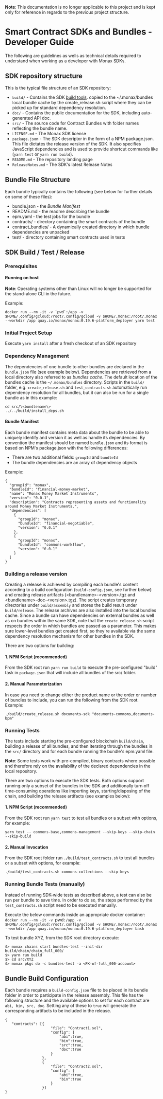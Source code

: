 **Note**: This documentation is no longer applicable to this project and is kept only for reference in regards to the previous project structure.

# Smart Contract SDKs and Bundles - Developer Guide

The following are guidelines as wells as technical details required to understand when working as a developer with Monax SDKs.

## SDK repository structure

This is the typical file structure of an SDK repository:

- `build/` - Contains the SDK [build tools](https://github.com/monax/contracts-sdk-build-tools).
copied to the ~/.monax/bundles local bundle cache by the create_release.sh script where they can be picked up for standard dependency resolution.
- `doc/` - Contains the public documentation for the SDK, including auto-generated API doc.
- `src/` - The source code for Contract Bundles with folder names reflecting the bundle name.
- `LICENSE.md` - The Monax SDK license
- `package.json` - The SDK descriptor in the form of a NPM package.json. This file dictates the release version of the SDK. It also specifies JavaScript dependencies and is used to provide shortcut commands like (`yarn test` or `yarn run build`).
- `README.md` - The repository landing page
- `ReleaseNotes.md` - The SDK's latest Release Notes

## Bundle File Structure

Each bundle typically contains the following (see below for further details on some of these files):

- bundle.json - the *Bundle Manifest*
- README.md - the readme describing the bundle
- epm.yaml - the test jobs for the bundle
- contracts/ - directory containing the smart contracts of the bundle
- contract_bundles/ - A dynamically created directory in which bundle dependencies are unpacked
- test/ - directory containing smart contracts used in tests

## SDK Build / Test / Release

### Prerequisites

#### Running on host

**Note**: Operating systems other than Linux will no longer be supported for the stand-alone CLI in the future.

Example:
```
docker run --rm -it -v `pwd`:/app -v $HOME/.config/gcloud:/root/.config/gcloud -v $HOME/.monax:/root/.monax --workdir /app quay.io/monax/monax:0.19.6-platform_deployer yarn test
```


### Initial Project Setup

Execute `yarn install` after a fresh checkout of an SDK repository

### Dependency Management

The dependencies of one bundle to other bundles are declared in the `bundle.json` file (see example below).
Dependencies are retrieved from a local directory also referred to as *bundles cache*. The default location of the bundles cache is the `~/.monax/bundles` directory.
Scripts in the `build/` folder, e.g. `create_release.sh` and `test_contracts.sh` automatically run dependency resolution for all bundles, but it can also be run for a single bundle as in this example:

```
cd src/\<bundlename\>
../../build/install_deps.sh
```

#### Bundle Manifest

Each bundle manifest contains meta data about the bundle to be able to uniquely identify and version it as well as handle its dependencies. By convention the manifest should be named `bundle.json` and its format is based on NPM's package.json with the following differences:

- There are two additional fields: `groupId` and `bundleId`
- The bundle dependencies are an array of dependency objects

Example:
```
{
  "groupId": "monax",
  "bundleId": "financial-money-market",
  "name": "Monax Money Market Instruments",
  "version": "0.0.1",
  "description": "Contracts representing assets and functionality around Money Market Instruments.",
  "dependencies": [
    {
      "groupId": "monax",
      "bundleId": "financial-negotiable",
      "version": "0.0.1"
    },
    {
      "groupId": "monax",
      "bundleId": "commons-workflow",
      "version": "0.0.1"
    }
  ]
}
```

### Building a release version

Creating a release is achieved by compiling each bundle's content according to a build configuration (`build-config.json`, see further below) and creating release artifacts (\<bundlename\>-\<version\>.tgz and \<bundlename\>-doc-\<version\>.tgz). The script creates temporary directories under `build/assembly` and stores the build result under `build/release`. The release archives are also installed into the local bundles cache.
Since a bundle can have dependencies on external bundles as well as on bundles within the same SDK, note that the `create_release.sh` script respects the order in which bundles are passed as a parameter. This makes sure lower-level bundles get created first, so they're available via the same dependency resolution mechanism for other bundles in the SDK.

There are two options for building:


#### 1. NPM Script (recommended)

From the SDK root run `yarn run build` to execute the pre-configured "build" task in `package.json` that will include all bundles of the src/ folder.

#### 2. Manual Parameterization

In case you need to change either the product name or the order or number of bundles to include, you can run the following from the SDK root. Example:

```
./build/create_release.sh documents-sdk "documents-commons,documents-bpm"
```

### Running Tests

The tests include starting the pre-configured blockchain `build/chain`, building a release of all bundles, and then iterating through the bundles in the `src/` directory and for each bundle running the bundle's epm.yaml file.

**Note**: Some tests work with pre-compiled, binary contracts where possible and therefore rely on the availability of the declared dependencies in the local repository.

There are two options to execute the SDK tests. Both options support running only a subset of the bundles in the SDK and additionally turn off time-consuming operations like importing keys, starting/disposing of the chain, and building the release artifacts (see examples below):

#### 1. NPM Script (recommended)

From the SDK root run `yarn test` to test all bundles or a subset with options, for example:
```
yarn test -- commons-base,commons-management --skip-keys --skip-chain --skip-build
```

#### 2. Manual Invocation

From the SDK root folder run `./build/test_contracts.sh` to test all bundles or a subset with options, for example:
```
./build/test_contracts.sh commons-collections --skip-keys
```

### Running Bundle Tests (manually)

Instead of running SDK-wide tests as described above, a test can also be run per bundle to save time. In order to do so, the steps performed by the `test_contracts.sh` script need to be executed manually.

Execute the below commands inside an appropriate docker container:
`docker run --rm -it -v `pwd`:/app -v $HOME/.config/gcloud:/root/.config/gcloud -v $HOME/.monax:/root/.monax --workdir /app quay.io/monax/monax:0.19.6-platform_deployer bash`

To test bundle XYZ, from the SDK root directory execute:

```
$> monax chains start bundles-test --init-dir build/chain/chain_full_000/
$> yarn run build
$> cd src/XYZ
$> monax pkgs do -c bundles-test -a <PK-of-full_000-account>
```

## Bundle Build Configuration

Each bundle requires a `build-config.json` file to be placed in its bundle folder in order to participate in the release assembly.
This file has the following structure and the available options to set for each contract are `abi, bin, src, doc`. Setting any of these
to `true` will generate the corresponding artifacts to be included in the release.

```
{
   "contracts": [{
   	                 "file": "Contract1.sol",
   				     "config": {
   				         "abi":true,
   				         "bin":true,
   				         "src":true,
   				         "doc":true
   				     }
   				 },
   				 {
   				     "file": "Contract2.sol",
   				     "config": {
   				         "abi":true,
   				         "bin":true
   				     }
   				 }]
}
```
